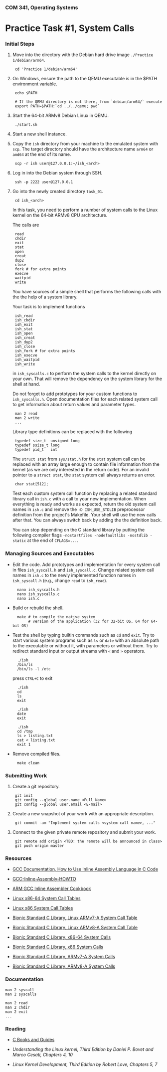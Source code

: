 ### COM 341, Operating Systems
# Practice Task #1, System Calls

### Initial Steps

1. Move into the directory with the Debian hard drive image
   `./Practice 1/debian/arm64`.

        cd 'Practice 1/debian/arm64'

2. On Windows, ensure the path to the QEMU executable is in the $PATH
   environment variable.

        echo $PATH

        # If the QEMU directory is not there, from `debian/arm64/` execute
        export PATH=$PATH:`cd ../../qemu; pwd`

3. Start the 64-bit ARMv8 Debian Linux in QEMU.

        ./start.sh

4. Start a new shell instance.

5. Copy the `ish` directory from your machine to the emulated system with `scp`.
   The target directory should have the architecture name `arm64` or `amd64` at
   the end of its name.

        scp -r ish user@127.0.0.1:~/ish_<arch>

6. Log in into the Debian system through SSH.

        ssh -p 2222 user@127.0.0.1

7. Go into the newly created directory `task_01`.

        cd ish_<arch>

   In this task, you need to perform a number of system calls to the Linux
   kernel on the 64-bit ARMv8 CPU architecture.

   The calls are

        read
        chdir
        exit
        stat
        open
        creat
        dup2
        close
        fork # for extra points
        execve
        waitpid
        write

   You have sources of a simple shell that performs the following calls with the
   the help of a system library.

   Your task is to implement functions

        ish_read
        ish_chdir
        ish_exit
        ish_stat
        ish_open
        ish_creat
        ish_dup2
        ish_close
        ish_fork # for extra points
        ish_execve
        ish_waitpid
        ish_write

   in `ish_syscalls.c` to perform the system calls to the kernel directly on
   your own. That will remove the dependency on the system library for the shell
   at hand.

   Do not forget to add prototypes for your custom functions to
   `ish_syscalls.h`. Open documentation files for each related system call to
   get information about return values and parameter types.

        man 2 read
        man 2 write
        ...

   Library type definitions can be replaced with the following

        typedef size_t  unsigned long
        typedef ssize_t long
        typedef pid_t   int

   The `struct stat` from `sys/stat.h` for the `stat` system call can be
   replaced with an array large enough to contain file information from the
   kernel (as we are only interested in the return code). For an invalid pointer
   to a `struct stat`, the `stat` system call always returns an error.

        char stat[512];

   Test each custom system call function by replacing a related standard library
   call in `ish.c` with a call to your new implementation. When everything is
   ready and works as expected, return the old system call names in `ish.c` and
   remove the `-D ISH_USE_STDLIB` preprocessor definition from the project's
   Makefile. Your shell will use the new calls after that. You can always switch
   back by adding the the definition back.

   You can stop depending on the C standard library by putting the following
   compiler flags `-nostartfiles -nodefaultlibs -nostdlib -static` at the end of
   `CFLAGS=...`.

### Managing Sources and Executables

* Edit the code. Add prototypes and implementation for every system call in
  files `ish_syscall.h` and `ish_syscall.c`. Change related system call names in
  `ish.c` to the newly implemented function names in `ish_syscall.h` (e.g.,
  change `read` to `ish_read`).

        nano ish_syscalls.h
        nano ish_syscalls.c
        nano ish.c

* Build or rebuild the shell.

        make # to compile the native system
             # version of the application (32 for 32-bit OS, 64 for 64-bit OS)

* Test the shell by typing builtin commands such as `cd` and `exit`. Try to
  start various system programs such as `ls` or `date` with an absolute path to
  the executable or without it, with parameters or without them. Try to redirect
  standard input or output streams with `<` and `>` operators.

        ./ish
        /bin/ls
        /bin/ls -l /etc

  press `CTRL+C` to exit

        ./ish
        cd
        ls
        exit

        ./ish
        date
        exit

        ./ish
        cd /tmp
        ls > listing.txt
        cat < listing.txt
        exit 1

* Remove compiled files.

        make clean

### Submitting Work

1. Create a git repository.

        git init
        git config --global user.name <Full Name>
        git config --global user.email <E-mail>

1. Create a new snapshot of your work with an appropriate description.

        git commit -am "Implement system calls <system call name>, ..."

2. Connect to the given private remote repository and submit your work.

        git remote add origin <TBD: the remote will be announced in class>
        git push origin master

### Resources

* [GCC Documentation, How to Use Inline Assembly Language in C Code](https://gcc.gnu.org/onlinedocs/gcc/Using-Assembly-Language-with-C.html)

* [GCC-Inline-Assembly-HOWTO](https://www.ibiblio.org/gferg/ldp/GCC-Inline-Assembly-HOWTO.html)

* [ARM GCC Inline Assembler Cookbook](http://www.ethernut.de/en/documents/arm-inline-asm.html)

* [Linux x86-64 System Call Tables](https://github.com/torvalds/linux/tree/master/arch/x86/entry/syscalls/syscall_64.tbl)

* [Linux x86 System Call Tables](https://github.com/torvalds/linux/tree/master/arch/x86/entry/syscalls/syscall_32.tbl)

* [Bionic Standard C Library, Linux ARMv7-A System Call Table](https://github.com/aosp-mirror/platform_bionic/blob/master/libc/kernel/uapi/asm-arm/asm/unistd-common.h)

* [Bionic Standard C Library, Linux ARMv8-A System Call Table](https://github.com/android/platform_bionic/blob/master/libc/kernel/uapi/asm-generic/unistd.h)

* [Bionic Standard C Library, x86-64 System Calls](https://github.com/android/platform_bionic/tree/master/libc/arch-x86_64/syscalls)

* [Bionic Standard C Library, x86 System Calls](https://github.com/android/platform_bionic/tree/master/libc/arch-x86/syscalls)

* [Bionic Standard C Library, ARMv7-A System Calls](https://github.com/android/platform_bionic/tree/master/libc/arch-arm/syscalls)

* [Bionic Standard C Library, ARMv8-A System Calls](https://github.com/android/platform_bionic/tree/master/libc/arch-arm64/syscalls)

### Documentation

    man 2 syscall
    man 2 syscalls

    man 2 read
    man 2 chdir
    man 2 exit
    ...

### Reading

* [C Books and Guides](https://github.com/auca/com.341/blob/master/Labs.md#links)

* _Understanding the Linux kernel, Third Edition by Daniel P. Bovet and Marco Cesati, Chapters 4, 10_

* _Linux Kernel Development, Third Edition by Robert Love, Chapters 5, 7_

